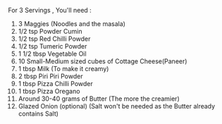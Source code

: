 For 3 Servings , You'll need :

 1. 3 Maggies (Noodles and the masala)
 2. 1/2 tsp Powder Cumin
 3. 1/2 tsp Red Chilli Powder
 4. 1/2 tsp Tumeric Powder
 5. 1 1/2 tbsp Vegetable Oil
 6. 10 Small-Medium sized cubes of Cottage Cheese(Paneer)
 7. 1 tbsp Milk (To make it creamy)
 8. 2 tbsp Piri Piri Powder
 9. 1 tbsp Pizza Chilli Powder
 10. 1 tbsp Pizza Oregano 
 11. Around 30-40 grams of Butter (The more the creamier)
 12. Glazed Onion (optional)
 (Salt won't be needed as the Butter already contains Salt)